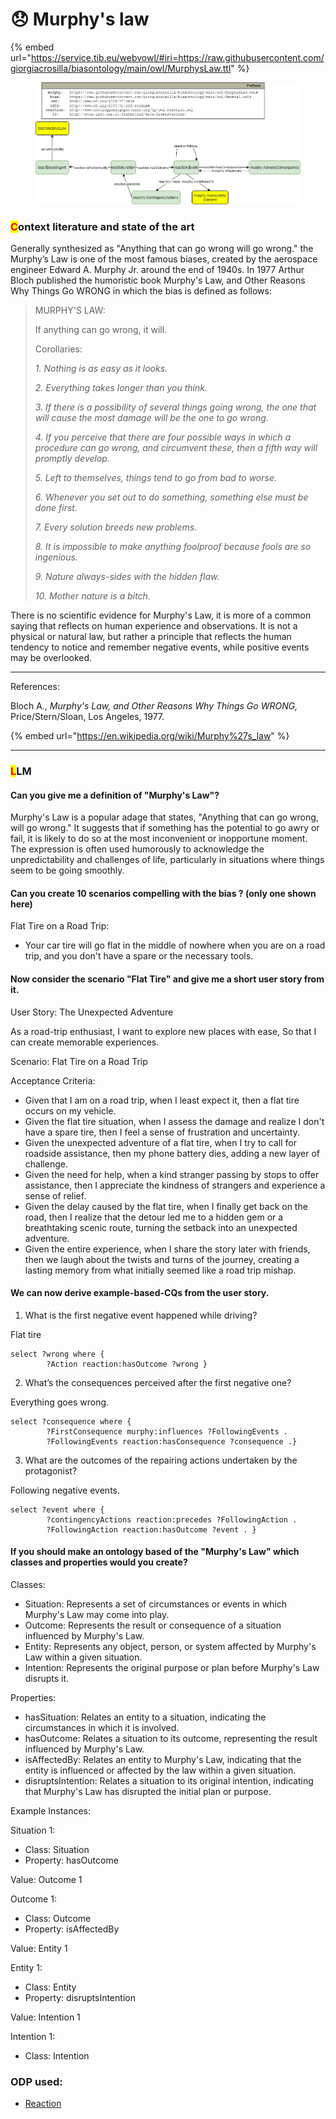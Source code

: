 # 😞 Murphy's law

{% embed url="https://service.tib.eu/webvowl/#iri=https://raw.githubusercontent.com/giorgiacrosilla/biasontology/main/owl/MurphysLaw.ttl" %}

<figure><img src="../../uml/giorgiabias-murphy2.jpg" alt=""><figcaption></figcaption></figure>

### <mark style="color:red;">C</mark>ontext literature and state of the art

Generally synthesized as "Anything that can go wrong will go wrong." the Murphy’s Law is one of the most famous biases, created by the aerospace engineer Edward A. Murphy Jr. around the end of 1940s. In 1977 Arthur Bloch published the humoristic book Murphy's Law, and Other Reasons Why Things Go WRONG in which the bias is defined as follows:

> MURPHY'S LAW:
>
> If anything can go wrong, it will.
>
> Corollaries:
>
> _1. Nothing is as easy as it looks._
>
> _2. Everything takes longer than you think._
>
> _3. If there is a possibility of several things going wrong, the one that will cause the most damage will be the one to go wrong._
>
> _4. If you perceive that there are four possible ways in which a procedure can go wrong, and circumvent these, then a fifth way will promptly develop._
>
> _5. Left to themselves, things tend to go from bad to worse._
>
> _6. Whenever you set out to do something, something else must be done first._
>
> _7. Every solution breeds new problems._
>
> _8. It is impossible to make anything foolproof because fools are so ingenious._
>
> _9. Nature always-sides with the hidden flaw._
>
> _10. Mother nature is a bitch._

There is no scientific evidence for Murphy's Law, it is more of a common saying that reflects on human experience and observations. It is not a physical or natural law, but rather a principle that reflects the human tendency to notice and remember negative events, while positive events may be overlooked.

***

References:

Bloch A., _Murphy's Law, and Other Reasons Why Things Go WRONG,_ Price/Stern/Sloan, Los Angeles, 1977.

{% embed url="https://en.wikipedia.org/wiki/Murphy%27s_law" %}

***

### <mark style="color:red;">L</mark>LM

#### Can you give me a definition of "Murphy's Law"?

Murphy's Law is a popular adage that states, "Anything that can go wrong, will go wrong." It suggests that if something has the potential to go awry or fail, it is likely to do so at the most inconvenient or inopportune moment. The expression is often used humorously to acknowledge the unpredictability and challenges of life, particularly in situations where things seem to be going smoothly.

#### Can you create 10 scenarios compelling with the bias ? (only one shown here)

Flat Tire on a Road Trip:

* Your car tire will go flat in the middle of nowhere when you are on a road trip, and you don't have a spare or the necessary tools.

#### Now consider the scenario "Flat Tire" and give me a short user story from it.

User Story: The Unexpected Adventure

As a road-trip enthusiast, I want to explore new places with ease, So that I can create memorable experiences.

Scenario: Flat Tire on a Road Trip

Acceptance Criteria:

* Given that I am on a road trip, when I least expect it, then a flat tire occurs on my vehicle.
* Given the flat tire situation, when I assess the damage and realize I don't have a spare tire, then I feel a sense of frustration and uncertainty.
* Given the unexpected adventure of a flat tire, when I try to call for roadside assistance, then my phone battery dies, adding a new layer of challenge.
* Given the need for help, when a kind stranger passing by stops to offer assistance, then I appreciate the kindness of strangers and experience a sense of relief.
* Given the delay caused by the flat tire, when I finally get back on the road, then I realize that the detour led me to a hidden gem or a breathtaking scenic route, turning the setback into an unexpected adventure.
* Given the entire experience, when I share the story later with friends, then we laugh about the twists and turns of the journey, creating a lasting memory from what initially seemed like a road trip mishap.

#### We can now derive example-based-CQs from the user story.

1. What is the first negative event happened while driving?

&#x20;        Flat tire

```sparql
select ?wrong where { 
		?Action reaction:hasOutcome ?wrong }
```

2. What’s the consequences perceived after the first negative one?

&#x20;       Everything goes wrong.

```sparql
select ?consequence where {
		?FirstConsequence murphy:influences ?FollowingEvents .
		?FollowingEvents reaction:hasConsequence ?consequence .}
```

3. What are the outcomes of the repairing actions undertaken by the protagonist?

&#x20;       Following negative events.

```sparql
select ?event where {
		?contingencyActions reaction:precedes ?FollowingAction . 
		?FollowingAction reaction:hasOutcome ?event . }
```

#### If you should make an ontology based of the "Murphy's Law" which classes and properties would you create?

Classes:

* Situation: Represents a set of circumstances or events in which Murphy's Law may come into play.
* Outcome: Represents the result or consequence of a situation influenced by Murphy's Law.
* Entity: Represents any object, person, or system affected by Murphy's Law within a given situation.
* Intention: Represents the original purpose or plan before Murphy's Law disrupts it.

Properties:

* hasSituation: Relates an entity to a situation, indicating the circumstances in which it is involved.
* hasOutcome: Relates a situation to its outcome, representing the result influenced by Murphy's Law.
* isAffectedBy: Relates an entity to Murphy's Law, indicating that the entity is influenced or affected by the law within a given situation.
* disruptsIntention: Relates a situation to its original intention, indicating that Murphy's Law has disrupted the initial plan or purpose.

Example Instances:

Situation 1:

* Class: Situation
* Property: hasOutcome

Value: Outcome 1

Outcome 1:

* Class: Outcome
* Property: isAffectedBy

Value: Entity 1

Entity 1:

* Class: Entity
* Property: disruptsIntention

Value: Intention 1

Intention 1:

* Class: Intention

### ODP used:

* [Reaction](http://ontologydesignpatterns.org/wiki/Submissions:Reaction)
